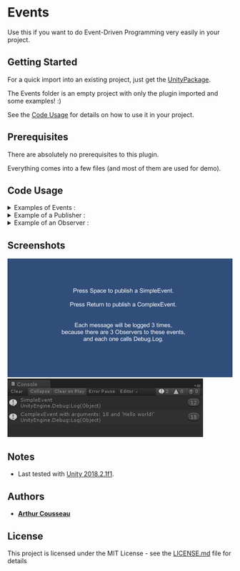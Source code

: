 # Events

Use this if you want to do Event-Driven Programming very easily in your project.

## Getting Started

For a quick import into an existing project, just get the [UnityPackage](EventsPackage.unitypackage).

The Events folder is an empty project with only the plugin imported and some examples! :)

See the [Code Usage](#code-usage) for details on how to use it in your project.

## Prerequisites

There are absolutely no prerequisites to this plugin.

Everything comes into a few files (and most of them are used for demo).

## Code Usage

<details>
<summary>Examples of Events :</summary>
   
```csharp
public class SimpleEvent : Event
{
    // You can have an event with no parameter at all.
}

public class ComplexEvent : Event
{
    // Or you can have an event which carries parameters across all observers.

    public int myInt { get; private set; }
    public string myString { get; private set; }

    public ComplexEvent() { }

    public ComplexEvent(int myInt)
    {
        this.myInt = myInt;
    }

    public ComplexEvent(int myInt, string myString)
    {
        this.myInt = myInt;
        this.myString = myString;
    }
}
```
</details>

<details>
<summary>Example of a Publisher :</summary>

```csharp
public class ExamplePublisher : MonoBehaviour
{

    void Update()
    {
        if (Input.GetKeyDown(KeyCode.Space))
        {
            // Any class can publish any event by calling this.Publish.
            this.Publish<SimpleEvent>();
        }

        if (Input.GetKeyDown(KeyCode.Return))
        {
            // Here is how you can publish an event with parameters.
            this.Publish(new ComplexEvent(18, "Hello world!"));
        }
    }
}
```
</details>

<details>
<summary>Example of an Observer :</summary>

```csharp
public class ExampleObserver : MonoBehaviour,
IEventHandler<SimpleEvent>,
IEventHandler<ComplexEvent> // You can handle as many events as you want!
{

    // We can subscribe in Awake, to be able to respond to events that are published in Start.
    // Note that you won't be able to catch events that have been published before you subscribed!
    void Awake()
    {
        // This is how you subscribe to an event.
        this.Subscribe<SimpleEvent>();
        // I don't know why it is not recognized by VS for autocompletion, though
        this.Subscribe<ComplexEvent>();
    }

    void IEventHandler<SimpleEvent>.Handle(SimpleEvent @event) // This is a possible writing of the method
    {
        Debug.Log("SimpleEvent");
    }

    public void Handle(ComplexEvent @event) // This is another possible writing of the method. You decide!
    {
        Debug.Log("ComplexEvent with arguments: " + @event.myInt + " and '" + @event.myString + "'");
    }

    void Destroy()
    {
        // It is recommended to unsubscribe to the events you were subscribed to,
        // when you're not able to catch them anymore.
        this.Unsubscribe<SimpleEvent>();
        this.Unsubscribe<ComplexEvent>();
    }
}
```
</details>

## Screenshots

![Example 1](Screenshots/Example_1.PNG)
![Example 2](Screenshots/Example_2.PNG)

## Notes

* Last tested with [Unity 2018.2.1f1](https://unity3d.com/unity/whatsnew/unity-2018.2.1).

## Authors

* **[Arthur Cousseau](https://www.linkedin.com/in/arthurcousseau/)**

## License

This project is licensed under the MIT License - see the [LICENSE.md](LICENSE.md) file for details
